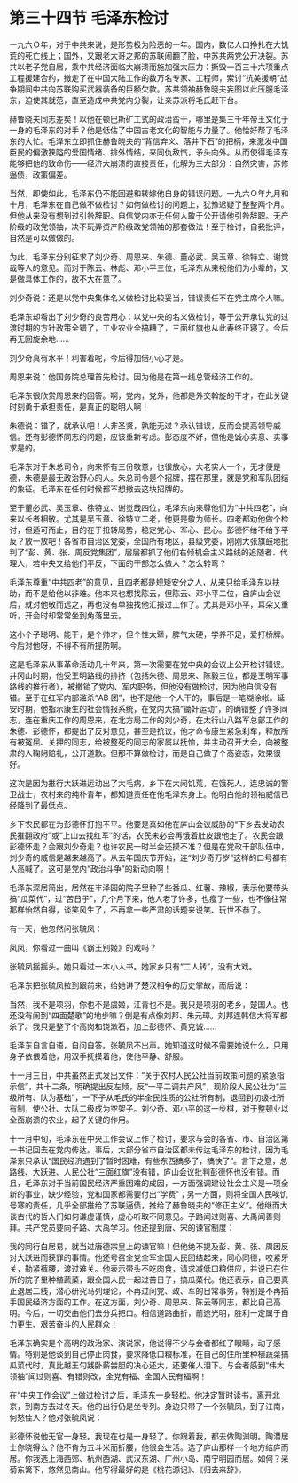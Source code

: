 # 第三十四节 毛泽东检讨

一九六Ｏ年，对于中共来说，是形势极为险恶的一年。国内，数亿人口挣扎在大饥荒的死亡线上；国外，又跟老大哥之邦的苏联闹翻了脸，中苏共两党公开决裂。苏共以老子党自居，乘中共经济面临大崩溃而施加强大压力：撕毁一百三十六项重点工程援建合约，撤走了在中国大陆工作的数万名专家、工程师，索讨“抗美援朝”战争期间中共向苏联购买武器装备的巨额欠款。苏共领袖赫鲁晓夫妄图以此压服毛泽东，迫使其就范，直至造成中共党内分裂，让亲苏派将毛氏赶下台。

赫鲁晓夫同志差矣！以他在顿巴斯矿工式的政治蛮干，哪里是集三千年帝王文化于一身的毛泽东的对手？他是低估了中国古老文化的智能与力量了。他恰好帮了毛泽东的大忙。毛泽东立即抓住赫鲁晓夫的“背信弃义、落井下石”的把柄，来激发中国臣民的偏激狭隘的爱国情绪、排外情结，来同仇敌忾，矛头向外。从而使得毛泽东能够把他的致命伤——经济大崩溃的直接责任，化解为三大部分：自然灾害，苏修逼债，政策偏差。

当然，即使如此，毛泽东仍不能回避和转嫁他自身的错误问题。一九六Ｏ年九月和十月，毛泽东在自己做不做检讨？如何做检讨的问题上，犹豫迟疑了整整两个月。但他从来没有想到过引咎辞职。自信党内亦无任何人敢于公开请他引咎辞职。无产阶级的政党领袖，决不玩弄资产阶级政党领袖的那套做法！至于检讨，自我批评，自然是可以做做的。

为此，毛泽东分别征求了刘少奇、周恩来、朱德、董必武、吴玉章、徐特立、谢觉哉等人的意见。而对于陈云、林彪、邓小平三位，毛泽东从来视他们为小辈的，又是做具体工作的，故不大在意了。

刘少奇说：还是以党中央集体名义做检讨比较妥当，错误责任不在党主席个人嘛。

毛泽东却看出了刘少奇的良苦用心：以党中央的名义做检讨，等于公开承认党的过渡时期的方针政策全错了，工业农业全搞糟了，三面红旗也从此寿终正寝了。今后再无回旋余地……

刘少奇真有水平！利害着呢，今后得加倍小心才是。

周恩来说：他国务院总理首先检讨。因为他是在第一线总管经济工作的。

毛泽东很欣赏周恩来的回答。啊，党内，党外，他都是外交斡旋的干才，在此关键时刻勇于承担责任，是真正的聪明人啊！

朱德说：错了，就承认吧！人非圣贤，孰能无过？承认错误，反而会提高领导威信。还有彭德怀同志的问题，应该重新考虑。彭态度不好，但他是诚心实意、实事求是的。

毛泽东对于朱总司令，向来怀有三份敬意，也很放心，大老实人一个，无才便是德，朱德是最无政治野心的人。朱总司令是个招牌，摆在那里，就是党和军队团结的象征。毛泽东在任何时候都不想撤去这块招牌的。

至于董必武、吴玉章、徐特立、谢觉哉四位，毛泽东向来尊他们为“中共四老”，向来以长者相敬。尤其是吴玉章、徐特立二老，他更是敬为师长。四老都劝他做个检讨，但适可而止，目的在于扭转局势，稳定党心、军心、民心。彭德怀给不给予平反？放一放吧！各省市自治区党委，全国所有地区，县级党委，刚刚大张旗鼓地批判了“彭、黄、张、周反党集团”，层层都抓了他们右倾机会主义路线的追随者、代理人，若中央又给他们平反，下面的干部怎么做人？怎么转弯？

毛泽东尊重“中共四老”的意见，且四老都是规矩安分之人，从来只给毛泽东以扶助，而不是给他以非难。他本来也想找陈云，但陈云、邓小平二位，自庐山会议后，就对他敬而远之，再也没有单独找他汇报过工作了。尤其是邓小平，耳朵又重听，开会时却常常坐到角落里去。

这小个子聪明、能干，是个帅才，但个性太犟，脾气太硬，学养不足，爱打桥牌。今后对他呀，不得不有所提防啊。

这是毛泽东从事革命活动几十年来，第一次需要在党中央的会议上公开检讨错误。井冈山时期，他受王明路线的排挤（包括朱德、周恩来、陈毅三位，都是王明军事路线的推行者），被撤销了党内、军内职务，但他没有做检讨，因为他自信没有错。至于在红军内部滥杀“AB 团”，也不是他一个人干的，事后是一笔糊涂帐。延安时期，他指示康生的社会情报系统，在党内大搞“锄奸运动”，的确错整了许多同志，连在重庆工作的周恩来，在北方局工作的刘少奇，在太行山八路军总部工作的朱德、彭德怀，都提出了反对意见，甚至是抗议，他才命令康生紧急刹车，释放所有被冤屈、关押的同志，给被整死的同志的家属以抚恤，并主动召开大会，向被整肃的人鞠躬赔礼，公开道歉。但那不算做检讨，而是自己做了个高姿态，效果很好。

这次是因为推行大跃进运动出了大毛病，乡下在大闹饥荒，在饿死人，连忠诚的警卫战士，农村来的纯朴青年，都知道责任在他毛泽东身上。他明白他的领袖威信已经降到了最低点。

乡下农民都在为彭德怀打抱不平。他要是真如他在庐山会议威胁的“下乡去发动农民推翻政府”或“上山去找红军”的话，农民未必会再饿着肚皮跟他走了。农民会跟彭德怀走？会跟刘少奇走？也许农民一时半会还摸不准？但是在党政干部队伍中，刘少奇的威信是越来越高了。从去年国庆节开始，连“刘少奇万岁”这样的口号都有人高喊了。这可是党内“政治斗争”的新动向啊！

毛泽东深居简出，居然在丰泽园的院子里种了些番瓜、红薯、辣椒，表示他要带头搞“瓜菜代”，过“苦日子”，几个月下来，他人老了许多，也瘦了一些，也不像往常那样怡然自得，谈笑风生了，不再拿一些严肃的话题来说笑、玩世不恭了。

有一天，他忽然问张毓凤：

凤凤，你看过一曲叫《霸王别姬》的戏吗？

张毓凤摇摇头。她只看过一本小人书。她家乡只有“二人转”，没有大戏。

毛泽东把张毓凤拉到跟前来，给她讲了楚汉相争的历史掌故，而后说：

当然，我不是项羽，你也不是虞姬，江青也不是。我只是项羽的老乡，楚国人。也还没有闹到“四面楚歌”的地步嘛？倒是有点像刘邦、朱元璋。刘邦连韩信大将军都杀了。我只是整了个高岗和饶漱石，加上彭德怀、黄克诚……

毛泽东自言自语，自问自答。张毓凤不出声。她知道这时候不需要她说什么，只用身子依偎着他，用双手抚摸着他，使他平静、舒服。

十一月三日，中共虽然正式发出文件：“关于农村人民公社当前政策问题的紧急指示信”，共十二条，明确提出反左倾，反“一平二调共产风”，现阶段人民公社为“三级所有、队为基础”，一下子从毛氏的半全民性质的公社所有制，退回到初级社所有制，使公社、大队二级成为空架子。刘少奇、邓小平的这一步棋，对于整顿业以全面崩溃的农业，起了关键的作用。

十一月中旬，毛泽东在中央工作会议上作了检讨，要求与会的各省、市、自治区第一书记回去在党内传达。事后，大部分省市自治区都未传达毛泽东的检讨，因为毛泽东只承认“国民经济遇到了暂时困难，有些东西搞多了，搞快了”。言下之意，总路线、大跃进、人民公社“三面红旗”没有错，庐山会议批判彭德怀也没有错。而且，毛泽东对于当前国民经济严重困难的成因，一方面强调建设社会主义是一项全新的事业，缺少经验，党和国家都需要付出“学费”；另一方面，则将全国人民唉饥号寒的责任，几乎全部推给了苏联逼债，推给了赫鲁晓夫的“修正主义”。他继而大谈古代的哲人们如何谦虚谨慎，虚心听取不同意见。子路闻过则喜、大禹闻善则拜。共产党员要向子路、大禹学习。他还提到唐、宋的谏官制度：

我的同行白居易，就当过唐德宗皇上的谏官嘛！但他绝不提及彭、黄、张、周因反对大跃进而获罪的事情。他还号召全党全军全国人民团结起来，同心同德，咬紧牙关，勒紧裤腰，渡过难关。他表示带头不吃肉食，请求减低口粮供应，并说已在住所的院子里种植蔬菜，跟全国人民一起过苦日子，搞瓜菜代。他还表示，自己要真正退居二线，潜心研究马列理论，不再过问党、政、军的日常事务，特别是不再插手国民经济方面的工作。在这方面，刘少奇、周恩来、陈云等同志，都比自己高明。今后，一切交由他们去分兵把口。相信道路曲折，前途光明，胜利一定属于自力更生、艰苦奋斗的人民群众！

毛泽东确实是个高明的政治家、演说家，他说得不少与会者都红了眼睛，动了感情。特别是他谈到自己停止肉食，要求降低口粮标准，在自己的住所里种植蔬菜搞瓜菜代时，真比越王勾践卧薪尝胆的决心还大，还要催人泪下。与会者感到“伟大领袖”闻过则喜、有错则改，全党有福、全国人民有福啊！

在“中央工作会议”上做过检讨之后，毛泽东一身轻松。他决定暂时读书，离开北京，到南方去过冬天。他的出行仍是坐专列。身边只带了一个张毓凤，到了江南，何愁佳人？他对张毓凤说：

彭德怀说他无官一身轻。我现在也是一身轻了。你跟着我，都去做陶渊明。陶潜居士你晓得么？他不肯为五斗米而折腰，他很会生活。选了庐山那样一个地方结庐而居。你我选上海西郊、杭州西湖、武汉东湖、广州小岛、南宁明园而居。如何？采菊东篱下，悠然见南山。他写得最好的是《桃花源记》、《归去来辞》。
